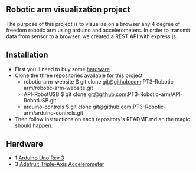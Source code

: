 ## Robotic arm visualization project

The purpose of this project is to visualize on a browser any 4 degree of freedom robotic arm using arduino and accelerometers.
In order to transmit data from sensor to a browser, we created a REST API with express.js.

## Installation 

- First you'll need to buy some [hardware](##-Hardware)
- Clone the three repositories available for this project
  - robotic-arm-website
  $ git clone git@github.com:PT3-Robotic-arm/robotic-arm-website.git
  - API-RobotUSB
  $ git clone git@github.com:PT3-Robotic-arm/API-RobotUSB.git
  - arduino-controls
  $ git clone git@github.com:PT3-Robotic-arm/arduino-controls.git
- Then follow instructions on each repository's README.md an the magic should happen. 

## Hardware 

- 1 [Arduino Uno Rev 3](https://store.arduino.cc/products/arduino-uno-rev3/)
- 3 [Adafruit Triple-Axis Accelerometer](https://www.adafruit.com/product/2019)

